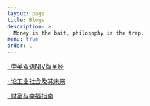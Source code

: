 ```yaml
---
layout: page
title: Blogs
description: >
  Money is the bait, philosophy is the trap.
menu: true
order: 1
---
```


[· 中英双语NIV版圣经](/SUMMARY/)

[· 论工业社会及其未来](/seon/2022-01-06-Industrial-Society-and-Its-Future/)

[· 财富与幸福指南](/wealth/READ/)